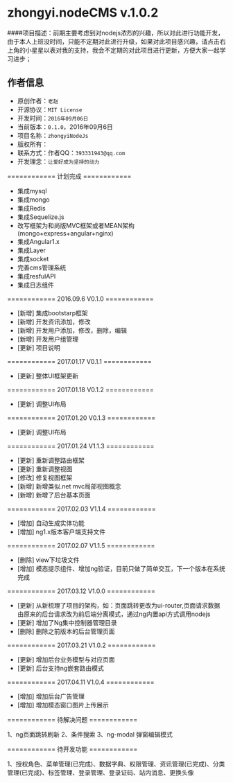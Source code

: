 # zhongyi.nodeCMS v.1.0.2
####项目描述：前期主要考虑到对nodejs浓烈的兴趣，所以对此进行功能开发，由于本人上班没时间，只能不定期对此进行升级，如果对此项目感兴趣，请点击右上角的小星星以表对我的支持，我会不定期的对此项目进行更新，方便大家一起学习进步；
 

## 作者信息 

- 原创作者：`老赵` 
- 开源协议：`MIT License`
- 开发时间：`2016年09月06日`
- 当前版本：`0.1.0`，2016年09月6日
- 项目名称：`zhongyiNodeJs`
- 版权所有：
- 联系方式：作者QQ：`393331943@qq.com`
- 开发理念：`让爱好成为坚持的动力`  

============ 计划完成 ============

- 集成mysql
- 集成mongo
- 集成Redis
- 集成Sequelize.js
- 改写框架为和尚版MVC框架或者MEAN架构(mongo+express+angular+nginx)
- 集成Angular1.x
- 集成Layer
- 集成socket
- 完善cms管理系统
- 集成resfulAPI
- 集成日志组件

============ 2016.09.6 V0.1.0 ============

- [新增] 集成bootstarp框架
- [新增] 开发资讯添加，修改
- [新增] 开发用户添加，修改，删除，编辑
- [新增] 开发用户组管理
- [更新] 项目说明

============ 2017.01.17 V0.1.1 ============

- [更新] 整体UI框架更新

============ 2017.01.18 V0.1.2 ============

- [更新] 调整UI布局

============ 2017.01.20 V0.1.3 ============

- [更新] 调整UI布局

============ 2017.01.24 V1.1.3 ============

- [更新] 重新调整路由框架
- [更新] 重新调整视图
- [修改] 修复视图框架
- [新增] 新增类似.net mvc局部视图概念
- [新增] 新增了后台基本页面 

============ 2017.02.03 V1.1.4 ============

- [增加] 自动生成实体功能
- [增加] ng1.x版本客户端支持文件

============ 2017.02.07 V1.1.5 ============

- [删除] view下垃圾文件
- [增加] 模态提示组件、增加ng验证，目前只做了简单交互，下一个版本在系统完成

============ 2017.03.12 V1.0.0 ============

- [更新] 从新梳理了项目的架构，如：页面跳转更改为ui-router,页面请求数据由原来的后台请求改为前后端分离模式，通过ng内置api方式调用nodejs 
- [更新] 增加了Ng集中控制器管理目录
- [删除] 删除之前版本的后台管理页面

============ 2017.03.21 V1.0.2 ============

- [更新] 增加后台业务模型与对应页面
- [更新] 后台支持ng嵌套路由模式

============ 2017.04.11 V1.0.4 ============

- [增加] 增加后台广告管理
- [增加] 增加模态窗口图片上传展示

============ 待解决问题 ============

1、ng页面跳转刷新
2、条件搜索
3、ng-modal 弹窗编辑模式

============ 待开发功能 ============

1、授权角色、菜单管理(已完成)、数据字典、权限管理、资讯管理(已完成)、分类管理(已完成)、标签管理、登录管理、登录证码、站内消息、更换头像
 

 